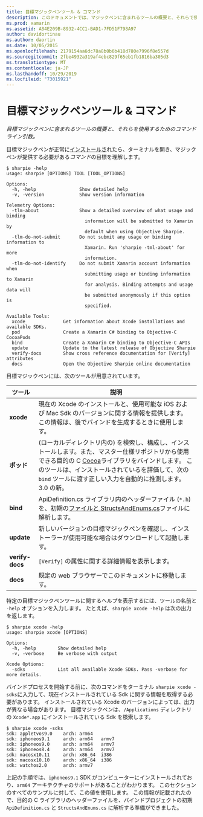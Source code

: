 ```yaml
---
title: 目標マジックペンツール & コマンド
description: このドキュメントでは、マジックペンに含まれるツールの概要と、それらで使用するコマンドライン引数について説明します。
ms.prod: xamarin
ms.assetid: A84E209B-8932-4CC1-BAD1-7FD51F798A97
author: davidortinau
ms.author: daortin
ms.date: 10/05/2015
ms.openlocfilehash: 2179154aa6dc78a8b0b6b418d780e7996f8e557d
ms.sourcegitcommit: 2fbe4932a319af4ebc829f65eb1fb1816ba305d3
ms.translationtype: MT
ms.contentlocale: ja-JP
ms.lasthandoff: 10/29/2019
ms.locfileid: "73015921"
---
```

# <a name="objective-sharpie-tools--commands"></a>目標マジックペンツール & コマンド

_目標マジックペンに含まれるツールの概要と、それらを使用するためのコマンドライン引数。_

目標マジックペンが正常に[インストールさ](~/cross-platform/macios/binding/objective-sharpie/get-started.md)れたら、ターミナルを開き、マジックペンが提供する必要がある*コマンド*の目標を理解します。

```
$ sharpie -help
usage: sharpie [OPTIONS] TOOL [TOOL_OPTIONS]

Options:
  -h, -help                Show detailed help
  -v, -version             Show version information

Telemetry Options:
  -tlm-about               Show a detailed overview of what usage and binding
                             information will be submitted to Xamarin by
                             default when using Objective Sharpie.
  -tlm-do-not-submit       Do not submit any usage or binding information to
                             Xamarin. Run 'sharpie -tml-about' for more
                             information.
  -tlm-do-not-identify     Do not submit Xamarin account information when
                             submitting usage or binding information to Xamarin
                             for analysis. Binding attempts and usage data will
                             be submitted anonymously if this option is
                             specified.

Available Tools:
  xcode              Get information about Xcode installations and available SDKs.
  pod                Create a Xamarin C# binding to Objective-C CocoaPods
  bind               Create a Xamarin C# binding to Objective-C APIs
  update             Update to the latest release of Objective Sharpie
  verify-docs        Show cross reference documentation for [Verify] attributes
  docs               Open the Objective Sharpie online documentation
```

目標マジックペンには、次のツールが用意されています。

|ツール|説明|
|--- |--- |
|**xcode**|現在の Xcode のインストールと、使用可能な iOS および Mac Sdk のバージョンに関する情報を提供します。 この情報は、後でバインドを生成するときに使用します。|
|**ポッド**|(ローカルディレクトリ内の) を検索し、構成し、インストールします。また、マスター仕様リポジトリから使用できる目的の C [Cocoa](https://cocoapods.org/)ライブラリをバインドします。 このツールは、インストールされているを評価して、次の `bind` ツールに渡す正しい入力を自動的に推測します。 3\.0 の新。|
|**bind**|ApiDefinition.cs ライブラリ内のヘッダーファイル (`*.h`) を、初期の[ファイルと StructsAndEnums.cs](~/cross-platform/macios/binding/objective-sharpie/platform/apidefinitions-structsandenums.md)ファイルに解析します。|
|**update**|新しいバージョンの目標マジックペンを確認し、インストーラーが使用可能な場合はダウンロードして起動します。|
|**verify-docs**|`[Verify]` の属性に関する詳細情報を表示します。|
|**docs**|既定の web ブラウザーでこのドキュメントに移動します。|

特定の目標マジックペンツールに関するヘルプを表示するには、ツールの名前と `-help` オプションを入力します。 たとえば、`sharpie xcode -help` は次の出力を返します。

```
$ sharpie xcode -help
usage: sharpie xcode [OPTIONS]

Options:
  -h, -help        Show detailed help
  -v, -verbose     Be verbose with output

Xcode Options:
  -sdks            List all available Xcode SDKs. Pass -verbose for more details.
```

バインドプロセスを開始する前に、次のコマンドをターミナル `sharpie xcode -sdks`に入力して、現在インストールされている Sdk に関する情報を取得する必要があります。 インストールされている Xcode のバージョンによっては、出力が異なる場合があります。 目標マジックペンは、`/Applications` ディレクトリの `Xcode*.app` にインストールされている Sdk を検索します。

```
$ sharpie xcode -sdks
sdk: appletvos9.0    arch: arm64
sdk: iphoneos9.1     arch: arm64   armv7
sdk: iphoneos9.0     arch: arm64   armv7
sdk: iphoneos8.4     arch: arm64   armv7
sdk: macosx10.11     arch: x86_64  i386
sdk: macosx10.10     arch: x86_64  i386
sdk: watchos2.0      arch: armv7
```

上記の手順では、`iphoneos9.1` SDK がコンピューターにインストールされており、`arm64` アーキテクチャのサポートがあることがわかります。 このセクションのすべてのサンプルに対して、この値を使用します。 この情報が記載されたので、目的の C ライブラリのヘッダーファイルを、バインドプロジェクトの初期 `ApiDefinition.cs` と `StructsAndEnums.cs` に解析する準備ができました。

